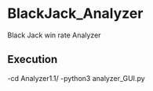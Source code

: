 # BlackJack_Analyzer
Black Jack win rate Analyzer

## Execution
  -cd Analyzer1.1/
  -python3  analyzer_GUI.py
